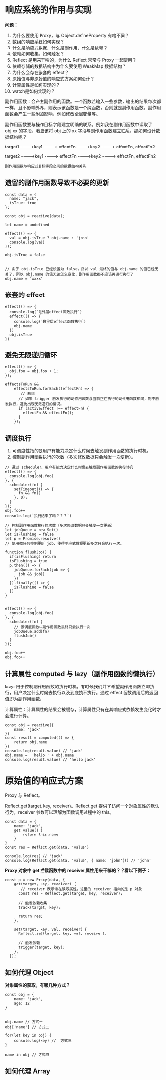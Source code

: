 # 响应系统的作用与实现

**问题：**

1. 为什么要使用 Proxy，与 Object.defineProperty 有啥不同？
2. 数组的响应系统如何实现？
3. 什么是响应式数据，什么是副作用，什么是依赖？
4. 依赖如何收集，如何触发？
5. Reflect 是用来干啥的，为什么 Reflect 常常与 Proxy 一起使用？
6. 依赖存储的数据结构中为什么要使用 WeakMap 数据结构？
7. 为什么会存在嵌套的 effect？
8. 原始值与非原始值的响应式方案如何设计？
7. 计算属性是如何实现的？
8. watch是如何实现的？


副作用函数：会产生副作用的函数。一个函数若输入一些参数，输出的结果每次都一样，且不影响外界，则表示该函数是一个纯函数，否则就是副作用函数。副作用函数会产生一些附加影响，例如修改全局变量等。

副作用函数要与操作目标字段建立明确的联系。例如我在副作用函数中读取了obj.xx 的字段，我应该将 obj 上的 xx 字段与副作用函数建立联系。那如何设计数据结构呢？


target1 
    ---->key1
           ----> effectFn
    ---->key2
           ----> effectFn, effectFn2

target2 
    ---->key1
           ----> effectFn
    ---->key2
           ----> effectFn, effectFn2

    副作用函数与响应式目标字段之间的数据结构关系



## 遗留的副作用函数导致不必要的更新

```JS
const data = {
  name: "jack",
  isTrue: true
};

const obj = reactive(data);

let name = undefined

effect(() => {
  val = obj.isTrue ? obj.name : 'john'
  console.log(val)
});

obj.isTrue = false


// 由于 obj.isTrue 已经设置为 false，所以 val 最终的值与 obj.name 的值已经无关了，所以 obj.name 的值无论怎么变化，副作用函数都不应该再进行执行了
obj.name = 'xxxx'

```


## 嵌套的 effect

```JS
effect(() => {
  console.log(`最外层effect函数执行`)
  effect(() => {
    console.log(`最里层effect函数执行`)
    obj.name
  })
  obj.isTrue
})
```


## 避免无限递归循环

```JS
effect(() => {
  obj.foo = obj.foo + 1;
});

effectsToRun &&
    effectsToRun.forEach((effectFn) => {
       // 新增
      // 如果 trigger 触发执行的副作用函数与当前正在执行的副作用函数相同，则不触发执行，避免出现无限递归的情况。
      if (activeEffect !== effectFn) {
        effectFn && effectFn();
      }
    });
```



## 调度执行


1. 可调度性指的是用户有能力决定什么时候去触发副作用函数的执行时机。
2. 控制副作用函数执行的次数（多次修改数据只会触发一次更新）。


```JS
// 通过 scheduler，用户有能力决定什么时候去触发副作用函数的执行时机
effect(() => {
  console.log(obj.foo)
}, {
  scheduler(fn) {
    setTimeout(() => {
      fn && fn()
    }, 0);
  }
});
obj.foo++
console.log(`执行结束了吗？？？`)
```



```JS
// 控制副作用函数执行的次数（多次修改数据只会触发一次更新）
let jobQueue = new Set()
let isFlushing = false
let p = Promise.resolve()
// 使用微任务控制更新 job，使得响应式数据更新多次只会执行一次。

function flushJob() {
  if(isFlushing) return
  isFlushing = true
  p.then(() => {
    jobQueue.forEach(job => {
      job && job()
    })
  }).finally(() => {
    isFlushing = false
  })
}


effect(() => {
  console.log(obj.foo)
}, {
  scheduler(fn) {
    // 该调度函数中副作用函数最终只会执行一次   
    jobQueue.add(fn)
    flushJob()
  }
});

obj.foo++
obj.foo++
```


## 计算属性 computed 与 lazy（副作用函数的懒执行）


lazy: 用于控制副作用函数的执行时机，有时候我们并不希望副作用函数立即执行，用户决定什么时候去执行以及到底执不执行。通过 effect 函数调用后的返回值即为副作用函数。


计算属性：计算属性的结果会被缓存，计算属性只有在其响应式依赖发生变化时才会进行计算。


```JS
const obj = reactive({
    name: 'jack'
})
const result = computed(() => {
    return obj.name
})
console.log(result.value) // 'jack'
obj.name =  'hello ' + obj.name
console.log(result.value) // 'hello jack'
```

# 原始值的响应式方案

Proxy 与 Reflect。


Reflect.get(target, key, receiver)。Reflect.get 提供了访问一个对象属性的默认行为，receiver 参数可以理解为函数调用过程中的 this。


```JS
const data = {
    name: 'jack',
    get value() {
        return this.name
    }
}
const res = Reflect.get(data, 'value')

console.log(res) // 'jack'
console.log(Reflect.get(data, 'value', { name: 'john'})) // 'john'
```


**Proxy 对象中 get 拦截函数中的 receiver 属性用来干嘛的？？看以下例子：**

```JS
const p = new Proxy(data, {
    get(target, key, receiver) {
       // receiver 表示谁在读取属性。这里的 receiver 指向的是 p 对象
      const res = Reflect.get(target, key, receiver);

      // 触发依赖收集
      track(target, key);

      return res;
    },

    set(target, key, val, receiver) {
      Reflect.set(target, key, val, receiver);

      // 触发依赖
      trigger(target, key);
    },
  });
```

## 如何代理 Object

**对象属性的获取，有哪几种方式？**

```JS
const obj = {
	name: 'jack',
	age: 12
}


obj.name // 方式一
obj['name'] // 方式二

for(let key in obj) {
	console.log(key) //  方式三
}

name in obj // 方式四
```

## 如何代理 Array







